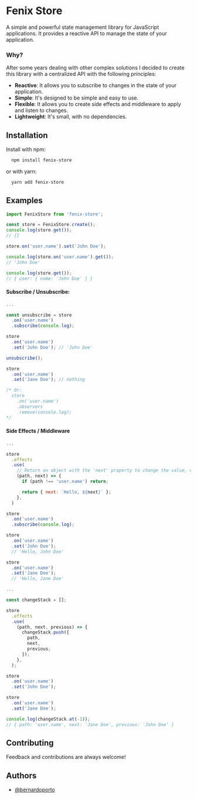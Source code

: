# Fenix Store

A simple and powerful state management library for JavaScript applications. It provides a reactive API to manage the state of your application.

### Why?

After some years dealing with other complex solutions I decided to create this library with a centralized API with the following principles:

- **Reactive**: It allows you to subscribe to changes in the state of your application.
- **Simple**: It's designed to be simple and easy to use.
- **Flexible**: It allows you to create side effects and middleware to apply and listen to changes.
- **Lightweight**: It's small, with no dependencies.

## Installation

Install with npm:

```bash
  npm install fenix-store
```

or with yarn:

```bash
  yarn add fenix-store
```

## Examples

```javascript
import FenixStore from 'fenix-store';

const store = FenixStore.create();
console.log(store.get());
// {}

store.on('user.name').set('John Doe');

console.log(store.on('user.name').get());
// 'John Doe'

console.log(store.get());
// { user: { name: 'John Doe' } }
```

#### Subscribe / Unsubscribe:

```javascript
...

const unsubscribe = store
  .on('user.name')
  .subscribe(console.log);

store
  .on('user.name')
  .set('John Doe'); // 'John Doe'

unsubscribe();

store
  .on('user.name')
  .set('Jane Doe'); // nothing

/* Or:
  store
    .on('user.name')
    .observers
    .remove(console.log);
*/
```

#### Side Effects / Middleware

```javascript
...

store
  .effects
  .use(
    // Return an object with the 'next' property to change the value, otherwise no changes will be applied.
    (path, next) => {
      if (path !== 'user.name') return;

      return { next: `Hello, ${next}` };
    },
  )

store
  .on('user.name')
  .subscribe(console.log);

store
  .on('user.name')
  .set('John Doe');
  // 'Hello, John Doe'

store
  .on('user.name')
  .set('Jane Doe');
  // 'Hello, Jane Doe'
```

```javascript
...

const changeStack = [];

store
  .effects
  .use(
    (path, next, previous) => {
      changeStack.push({
        path,
        next,
        previous,
      });
    },
  );

store
  .on('user.name')
  .set('John Doe');

store
  .on('user.name')
  .set('Jane Doe');

console.log(changeStack.at(-1));
// { path: 'user.name', next: 'Jane Doe', previous: 'John Doe' }
```

## Contributing

Feedback and contributions are always welcome!

## Authors

- [@bernardoporto](https://www.github.com/bernaporto)
